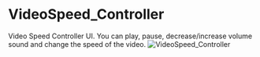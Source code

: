 # VideoSpeed_Controller
Video Speed Controller UI.
You can play, pause, decrease/increase volume sound and change the speed of the video.
![VideoSpeed_Controller](https://user-images.githubusercontent.com/78149480/137217732-1b667190-800c-4de6-8899-e79ff02389a4.png)

